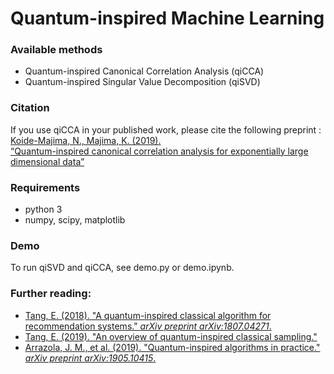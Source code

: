 # Quantum-inspired Machine Learning

### Available methods
* Quantum-inspired Canonical Correlation Analysis (qiCCA)
* Quantum-inspired Singular Value Decomposition (qiSVD)

### Citation
If you use qiCCA in your published work, please cite the following preprint :<br>
[Koide-Majima, N., Majima, K. (2019).<br>
“Quantum-inspired canonical correlation analysis for exponentially large dimensional data”](https://arxiv.org/abs/1907.03236)<br>

### Requirements
* python 3
* numpy, scipy, matplotlib

### Demo
To run qiSVD and qiCCA, see demo.py or demo.ipynb.<br>

### Further reading:
* [Tang, E. (2018). "A quantum-inspired classical algorithm for recommendation systems." _arXiv preprint arXiv:1807.04271_.](https://arxiv.org/abs/1807.04271)
* [Tang, E. (2019). "An overview of quantum-inspired classical sampling."](https://ewintang.com/blog/2019/01/28/an-overview-of-quantum-inspired-sampling/)
* [Arrazola, J. M., et al. (2019). "Quantum-inspired algorithms in practice." _arXiv preprint arXiv:1905.10415_.](https://arxiv.org/abs/1905.10415)
